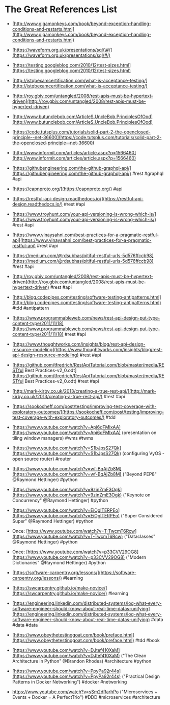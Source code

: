 # The Great References List

* [http://www.gigamonkeys.com/book/beyond-exception-handling-conditions-and-restarts.html](http://www.gigamonkeys.com/book/beyond-exception-handling-conditions-and-restarts.html)
* [https://waveform.org.uk/presentations/sql/\#/](https://waveform.org.uk/presentations/sql/#/)
* [https://testing.googleblog.com/2010/12/test-sizes.html](https://testing.googleblog.com/2010/12/test-sizes.html)

* [http://istqbexamcertification.com/what-is-acceptance-testing/](http://istqbexamcertification.com/what-is-acceptance-testing/)

* [http://roy.gbiv.com/untangled/2008/rest-apis-must-be-hypertext-driven](http://roy.gbiv.com/untangled/2008/rest-apis-must-be-hypertext-driven)

* [http://www.butunclebob.com/ArticleS.UncleBob.PrinciplesOfOod](http://www.butunclebob.com/ArticleS.UncleBob.PrinciplesOfOod)

* [https://code.tutsplus.com/tutorials/solid-part-2-the-openclosed-principle--net-36600](https://code.tutsplus.com/tutorials/solid-part-2-the-openclosed-principle--net-36600)

* [http://www.informit.com/articles/article.aspx?p=1566460](http://www.informit.com/articles/article.aspx?p=1566460)

* [https://githubengineering.com/the-github-graphql-api/](https://githubengineering.com/the-github-graphql-api/) \#rest \#graphql \#api

* [https://capnproto.org/](https://capnproto.org/) \#api

* [https://restful-api-design.readthedocs.io/](https://restful-api-design.readthedocs.io/) \#rest \#api

* [https://www.troyhunt.com/your-api-versioning-is-wrong-which-is/](https://www.troyhunt.com/your-api-versioning-is-wrong-which-is/) \#rest \#api

* [https://www.vinaysahni.com/best-practices-for-a-pragmatic-restful-api](https://www.vinaysahni.com/best-practices-for-a-pragmatic-restful-api) \#rest \#api

* [https://medium.com/@rdsubhas/pitiful-restful-urls-5d576ffccb98](https://medium.com/@rdsubhas/pitiful-restful-urls-5d576ffccb98) \#rest \#api

* [http://roy.gbiv.com/untangled/2008/rest-apis-must-be-hypertext-driven](http://roy.gbiv.com/untangled/2008/rest-apis-must-be-hypertext-driven) \#rest \#api

* [http://blog.codepipes.com/testing/software-testing-antipatterns.html](http://blog.codepipes.com/testing/software-testing-antipatterns.html) \#tdd \#antipattern

* [https://www.programmableweb.com/news/rest-api-design-put-type-content-type/2011/11/18](https://www.programmableweb.com/news/rest-api-design-put-type-content-type/2011/11/18) \#rest \#api

* [https://www.thoughtworks.com/insights/blog/rest-api-design-resource-modeling](https://www.thoughtworks.com/insights/blog/rest-api-design-resource-modeling) \#rest \#api

* [https://github.com/tfredrich/RestApiTutorial.com/blob/master/media/RESTful Best Practices-v2\_0.odt](https://github.com/tfredrich/RestApiTutorial.com/blob/master/media/RESTful Best Practices-v2_0.odt) \#rest \#api

* [http://mark-kirby.co.uk/2013/creating-a-true-rest-api/](http://mark-kirby.co.uk/2013/creating-a-true-rest-api/) \#rest \#api

* [https://sookocheff.com/post/testing/improving-test-coverage-with-exploratory-outcomes/](https://sookocheff.com/post/testing/improving-test-coverage-with-exploratory-outcomes/) \#tdd

* [https://www.youtube.com/watch?v=Api6dFMlxAA](https://www.youtube.com/watch?v=Api6dFMlxAA) \(presentation on tiling window managers\) \#wms \#twms

* [https://www.youtube.com/watch?v=S1bJpsS27Qk](https://www.youtube.com/watch?v=S1bJpsS27Qk) \(configuring VyOS - open source router\) \#router

* [https://www.youtube.com/watch?v=wf-BqAjZb8M](https://www.youtube.com/watch?v=wf-BqAjZb8M) \("Beyond PEP8" @Raymond Hettinger\) \#python

* [https://www.youtube.com/watch?v=9zinZmE3Ogk](https://www.youtube.com/watch?v=9zinZmE3Ogk) \("Keynote on Concurrency" @Raymond Hettinger\) \#python

* [https://www.youtube.com/watch?v=EiOglTERPEo](https://www.youtube.com/watch?v=EiOglTERPEo) \("Super Considered Super" @Raymond Hettinger\) \#python

* Once: [https://www.youtube.com/watch?v=T-TwcmT6Rcw](https://www.youtube.com/watch?v=T-TwcmT6Rcw) \("Dataclasses" @Raymond Hettinger\) \#python

* Once: [https://www.youtube.com/watch?v=p33CVV29OG8](https://www.youtube.com/watch?v=p33CVV29OG8) \("Modern Dictionaries" @Raymond Hettinger\) \#python

* [https://software-carpentry.org/lessons/](https://software-carpentry.org/lessons/) \#learning

* [https://swcarpentry.github.io/make-novice/](https://swcarpentry.github.io/make-novice/) \#learning

* [https://engineering.linkedin.com/distributed-systems/log-what-every-software-engineer-should-know-about-real-time-datas-unifying](https://engineering.linkedin.com/distributed-systems/log-what-every-software-engineer-should-know-about-real-time-datas-unifying) \#data \#data \#data

* [https://www.obeythetestinggoat.com/book/preface.html](https://www.obeythetestinggoat.com/book/preface.html) \#tdd \#book

* [https://www.youtube.com/watch?v=DJtef410XaM](https://www.youtube.com/watch?v=DJtef410XaM) \("The Clean Architecture in Python" @Brandon Rhodes\) \#architecture \#python

* [https://www.youtube.com/watch?v=PpyPa92r44s](https://www.youtube.com/watch?v=PpyPa92r44s) \("Practical Design Patterns in Docker Networking"\) \#docker \#networking

* https://www.youtube.com/watch?v=sSm2dRarhPo \("Microservices + Events + Docker = A PerfectTrio"\) \#DDD \#microservices \#architecture



